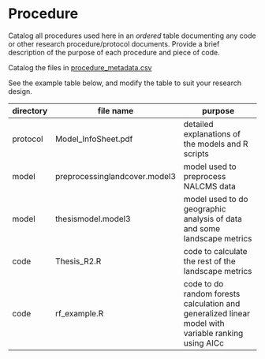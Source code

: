# Procedure
Catalog all procedures used here in an *ordered* table documenting any code or other research procedure/protocol documents. Provide a brief description of the purpose of each procedure and piece of code.

Catalog the files in [procedure_metadata.csv](procedure_metadata.csv)

See the example table below, and modify the table to suit your research design.

directory | file name | purpose |
-- | -- | -- |
protocol | Model_InfoSheet.pdf | detailed explanations of the models and R scripts |
model | preprocessinglandcover.model3 | model used to preprocess NALCMS data |
model | thesismodel.model3 | model used to do geographic analysis of data and some landscape metrics |
code | Thesis_R2.R | code to calculate the rest of the landscape metrics |
code | rf_example.R | code to do random forests calculation and generalized linear model with variable ranking using AICc |
